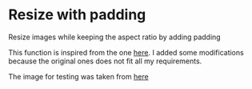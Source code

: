 # Resize with padding
Resize images while keeping the aspect ratio by adding padding

This function is inspired from the one [here](https://gist.github.com/IdeaKing).
I added some modifications because the original ones does not fit all my
requirements.

The image for testing was taken from [here](https://github.com/lemire/kodakimagecollection/blob/master/kodim01.png)

